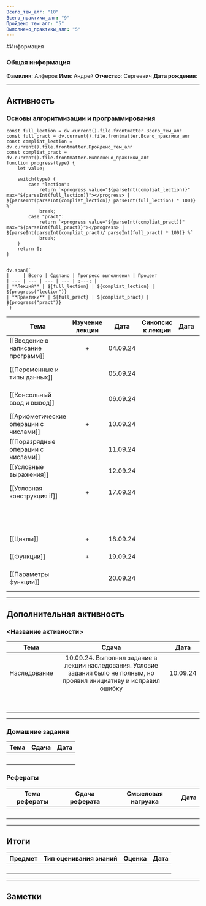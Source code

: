 ```yaml
---
Всего_тем_алг: "10"
Всего_практики_алг: "9"
Пройдено_тем_алг: "5"
Выполнено_практики_алг: "5"
---
```

#Информация
### Общая информация

**Фамилия**: Алферов
**Имя**: Андрей
**Отчество**: Сергеевич
**Дата рождения**: 

---
## Активность

###  Основы алгоритмизации и программирования

```dataviewjs
const full_lection = dv.current().file.frontmatter.Всего_тем_алг
const full_pract = dv.current().file.frontmatter.Всего_практики_алг
const compliat_lection = dv.current().file.frontmatter.Пройдено_тем_алг
const compliat_pract = dv.current().file.frontmatter.Выполнено_практики_алг
function progress(type) {
    let value;
    
    switch(type) {
        case "lection": 
			return `<progress value="${parseInt(compliat_lection)}" max="${parseInt(full_lection)}"></progress> | ${parseInt(parseInt(compliat_lection)/ parseInt(full_lection) * 100)} %`
            break;
        case "pract":
			return `<progress value="${parseInt(compliat_pract)}" max="${parseInt(full_pract)}"></progress> | ${parseInt(parseInt(compliat_pract)/ parseInt(full_pract) * 100)} %`
            break;
    }
    return 0;
}


dv.span(`
|     | Всего | Сделано | Прогресс выполнения | Процент 
| --- | --- | --- | --- | :---: |
| **Лекций** | ${full_lection} | ${compliat_lection} | ${progress("lection")}
| **Практики** | ${full_pract} | ${compliat_pract} | ${progress("pract")}
`)
```

| Тема                                  | Изучение лекции | Дата     | Синопсис к лекции | Дата |                Практика                 | Дата     |
| ------------------------------------- | :-------------: | -------- | :---------------: | ---- | :-------------------------------------: | -------- |
| [[Введение в написание программ]]     |        +        | 04.09.24 |                   |      |      [[Задание. Первая программа]]      | 04.09.24 |
| [[Переменные и типы данных]]          |                 | 05.09.24 |                   |      |   [[Задание. Динамическая типизация]]   |          |
| [[Консольный ввод и вывод]]           |                 | 06.09.24 |                   |      |    [[Задание. Данные пользователя]]     |          |
| [[Арифметические операции с числами]] |        +        | 10.09.24 |                   |      |  [[Задание. Арифметические операции]]   | 10.09.24 |
| [[Поразрядные операции с числами]]    |                 | 11.09.24 |                   |      |                                         |          |
| [[Условные выражения]]                |                 | 12.09.24 |                   |      |                                         |          |
| [[Условная конструкция if]]           |        +        | 17.09.24 |                   |      |  [[Задание. Условная конструкция if]]   | 10.09.24 |
|                                       |                 |          |                   |      | [[Упражнения. Условная конструкция if]] |          |
| [[Циклы]]                             |        +        | 18.09.24 |                   |      |           [[Задание. Циклы]]            | 11.09.24 |
| [[Функции]]                           |        +        | 19.09.24 |                   |      |          [[Задание. Функции]]           | 12.09.24 |
| [[Параметры функции]]                 |                 | 20.09.24 |                   |      |     [[Задание. Параметры функций]]      |          |

---
## Дополнительная активность

### <Название активности>

| Тема         |                                                           Сдача                                                           |   Дата   |
| ------------ | :-----------------------------------------------------------------------------------------------------------------------: | :------: |
| Наследование | 10.09.24. Выполнил задание в лекции наследования. Условие задания было не полным, но проявил инициативу и исправил ошибку | 10.09.24 |
|              |                                                                                                                           |          |
|              |                                                                                                                           |          |
|              |                                                                                                                           |          |
|              |                                                                                                                           |          |
|              |                                                                                                                           |          |
|              |                                                                                                                           |          |
|              |                                                                                                                           |          |
|              |                                                                                                                           |          |

---
### Домашние задания 

| Тема | Сдача | Дата |
| ---- | :---: | ---- |
|      |       |      |
|      |       |      |
|      |       |      |
|      |       |      |
|      |       |      |

### Рефераты

| Тема рефераты | Сдача реферата | Смысловая нагрузка | Дата |
| ------------- | :------------: | :----------------: | :--: |
|               |                |                    |      |
|               |                |                    |      |
|               |                |                    |      |
|               |                |                    |      |
|               |                |                    |      |

---
## Итоги

| Предмет | Тип оценивания знаний | Оценка | Дата |
| ------- | :-------------------: | :----: | :--: |
|         |                       |        |      |
|         |                       |        |      |
|         |                       |        |      |
|         |                       |        |      |

---
## Заметки